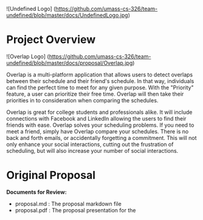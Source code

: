 ![Undefined Logo] (https://github.com/umass-cs-326/team-undefined/blob/master/docs/UndefinedLogo.jpg)

# Project Overview  
![Overlap Logo] (https://github.com/umass-cs-326/team-undefined/blob/master/docs/proposal/Overlap.jpg)

Overlap is a multi-platform application that allows users to detect overlaps between their schedule and their friend's schedule. In that way, individuals can find the perfect time to meet for any given purpose. With the "Priority" feature, a  user can prioritize their free time. Overlap will then take their priorities in to consideration when comparing the schedules.

Overlap is great for college students and professionals alike. It will include connections with Facebook and LinkedIn allowing the users to find their friends with ease. Overlap solves your scheduling problems. If you need to meet a friend, simply have Overlap compare your schedules. There is no back and forth emails, or accidentally forgetting a commitment. This will not only enhance your social interactions, cutting out the frustration of scheduling, but will also increase your number of social interactions.

# Original Proposal  
**Documents for Review:**  
- proposal.md : The proposal markdown file
- proposal.pdf : The proposal presentation for the 